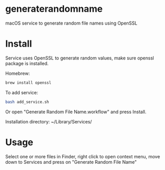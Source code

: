 # generaterandomname
macOS service to generate random file names using OpenSSL       
# Install
Service uses OpenSSL to generate random values, make sure openssl package is installed.

Homebrew:
```bash
brew install openssl
```
To add service:
```bash
bash add_service.sh
```
Or open "Generate Random File Name.workflow" and press Install.

Installation directory: ~/Library/Services/
# Usage
Select one or more files in Finder, right click to open context menu, move down to Services and press on "Generate Random File Name"
